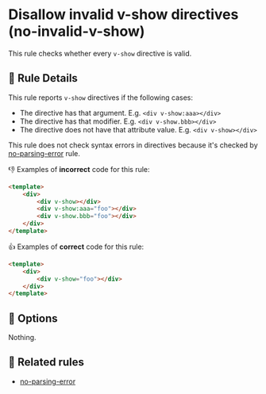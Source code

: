 # Disallow invalid v-show directives (no-invalid-v-show)

This rule checks whether every `v-show` directive is valid.

## 📖 Rule Details

This rule reports `v-show` directives if the following cases:

- The directive has that argument. E.g. `<div v-show:aaa></div>`
- The directive has that modifier. E.g. `<div v-show.bbb></div>`
- The directive does not have that attribute value. E.g. `<div v-show></div>`

This rule does not check syntax errors in directives because it's checked by [no-parsing-error] rule.

👎 Examples of **incorrect** code for this rule:

```html
<template>
    <div>
        <div v-show></div>
        <div v-show:aaa="foo"></div>
        <div v-show.bbb="foo"></div>
    </div>
</template>
```

👍 Examples of **correct** code for this rule:

```html
<template>
    <div>
        <div v-show="foo"></div>
    </div>
</template>
```

## 🔧 Options

Nothing.

## 👫 Related rules

- [no-parsing-error]


[no-parsing-error]: no-parsing-error.md
